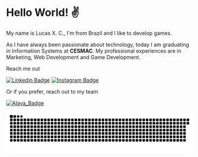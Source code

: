 <h1> Hello World! ✌</h1>

My name is Lucas X. C., I'm from Brazil and I like to develop games.


As I have always been passionate about technology, today I am graduating in Information Systems at **CESMAC**. My professional experiences are in Marketing, Web Development and Game Development.

Reach me out

[![Linkedin Badge](https://img.shields.io/badge/-LinkedIn-black?style=flat-square&logo=Linkedin&logoColor=white)](https://www.linkedin.com/in/lucasxchagas/)
[![Instagram Badge](https://img.shields.io/badge/-Instagram-black?style=flat-square&logo=Instagram&logoColor=white)](https://www.instagram.com/lucasxchagas/)

Or if you prefer, reach out to my team

[![Alaya_Badge](https://img.shields.io/website?down_color=green&down_message=n%C3%A3o%20sei&up_color=black&up_message=Alaya%20Game%20Studio&url=https://www.alayagamestudio.com)](https://www.alayagamestudio.com)

  ![Snake animation](https://github.com/lucasxchagas/lucasxchagas/blob/output/github-contribution-grid-snake.svg)





